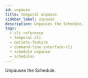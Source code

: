 ```yaml
---
id: unpause
title: temporal unpause
sidebar_label: unpause
description: Unpauses the Schedule.
tags:
  - cli reference
  - temporal cli
  - options-feature
  - command-line-interface-cli
  - schedule unpause
  - schedules
---
```


Unpauses the Schedule.
